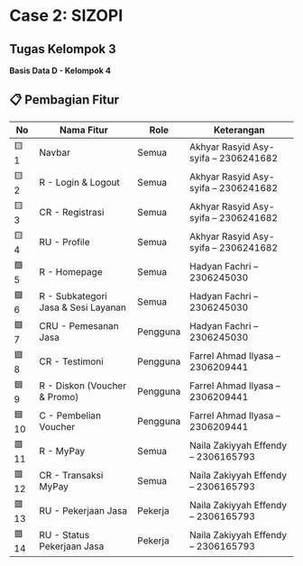 # Case 2: SIZOPI

## Tugas Kelompok 3
**Basis Data D - Kelompok 4**
## 📋 Pembagian Fitur

| No  | Nama Fitur                                      | Role                     | Keterangan                              |
|-----|-------------------------------------------------|--------------------------|------------------------------------------|
| 🟨 1  | Navbar                                          | Semua                    | Akhyar Rasyid Asy-syifa – 2306241682     |
| 🟨 2  | R - Login & Logout                              | Semua                    | Akhyar Rasyid Asy-syifa – 2306241682     |
| 🟨 3  | CR - Registrasi                                 | Semua                    | Akhyar Rasyid Asy-syifa – 2306241682     |
| 🟨 4  | RU - Profile                                    | Semua                    | Akhyar Rasyid Asy-syifa – 2306241682     |
| 🟩 5  | R - Homepage                                    | Semua                    | Hadyan Fachri – 2306245030               |
| 🟩 6  | R - Subkategori Jasa & Sesi Layanan             | Semua                    | Hadyan Fachri – 2306245030               |
| 🟩 7  | CRU - Pemesanan Jasa                            | Pengguna                 | Hadyan Fachri – 2306245030               |
| 🟦 8  | CR - Testimoni                                  | Pengguna                 | Farrel Ahmad Ilyasa – 2306209441         |
| 🟦 9  | R - Diskon (Voucher & Promo)                    | Pengguna                 | Farrel Ahmad Ilyasa – 2306209441         |
| 🟦 10 | C - Pembelian Voucher                           | Pengguna                 | Farrel Ahmad Ilyasa – 2306209441         |
| 🟥 11 | R - MyPay                                       | Semua                    | Naila Zakiyyah Effendy – 2306165793      |
| 🟥 12 | CR - Transaksi MyPay                            | Semua                    | Naila Zakiyyah Effendy – 2306165793      |
| 🟥 13 | RU - Pekerjaan Jasa                             | Pekerja                  | Naila Zakiyyah Effendy – 2306165793      |
| 🟥 14 | RU - Status Pekerjaan Jasa                      | Pekerja                  | Naila Zakiyyah Effendy – 2306165793      |
